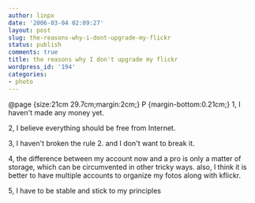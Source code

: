 ```yaml
---
author: linpx
date: '2006-03-04 02:09:27'
layout: post
slug: the-reasons-why-i-dont-upgrade-my-flickr
status: publish
comments: true
title: the reasons why I don't upgrade my flickr
wordpress_id: '194'
categories:
- photo
---
```


@page {size:21cm 29.7cm;margin:2cm;} P {margin-bottom:0.21cm;} 1, I haven't
made any money yet.

2, I believe everything should be free from Internet.

3, I haven't broken the rule 2. and I don't want to break it.

4, the difference between my account now and a pro is only a matter of
storage, which can be circumvented in other tricky ways. also, I think it is
better to have multiple accounts to organize my fotos along with kflickr.

5, I have to be stable and stick to my principles

